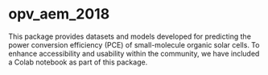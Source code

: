 # opv_aem_2018
This package provides datasets and models developed for predicting the power conversion efficiency (PCE) of small-molecule organic solar cells. To enhance accessibility and usability within the community, we have included a Colab notebook as part of this package.
